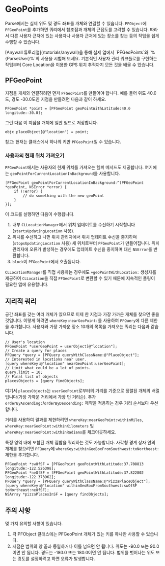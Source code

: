 # GeoPoints

Parse에서는 실제 위도 및 경도 좌표를 개체와 연결할 수 있습니다.  `PFObject`에 `PFGeoPoint`를 추가하면 쿼리에서 참조점과 개체의 근접도를 고려할 수 있습니다.  따라서 다른 사용자 근처에 있는 사용자나 사용자 근처에 있는 장소를 찾는 등의 작업을 쉽게 수행할 수 있습니다.

<div class='tip info'><div>
  [Anywall 튜토리얼](/tutorials/anywall)을 통해 실제 앱에서 `PFGeoPoints`와 `%{ParseUser}%`의 사용을 시험해 보세요. 기본적인 사용자 관리 워크플로를 구현하는 작업부터 Core Location을 이용한 GPS 위치 추적까지 모든 것을 배울 수 있습니다.
</div></div>

## PFGeoPoint

지점을 개체와 연결하려면 먼저 `PFGeoPoint`를 만들어야 합니다.  예를 들어 위도 40.0도, 경도 -30.0도인 지점을 만들려면 다음과 같이 하세요.

```objc
PFGeoPoint *point = [PFGeoPoint geoPointWithLatitude:40.0 longitude:-30.0];
```

그런 다음 이 지점을 개체에 일반 필드로 저장합니다.

```objc placeObject[@"location"] = point;```

참고: 현재는 클래스에서 하나의 키만 `PFGeoPoint`일 수 있습니다.

### 사용자의 현재 위치 가져오기

`PFGeoPoint`에서는 사용자의 현재 위치를 가져오는 헬퍼 메서드도 제공합니다. 여기에는 `geoPointForCurrentLocationInBackground`를 사용합니다.

```objc
[PFGeoPoint geoPointForCurrentLocationInBackground:^(PFGeoPoint *geoPoint, NSError *error) {
    if (!error) {
        // do something with the new geoPoint
    }
}];
```

이 코드를 실행하면 다음이 수행됩니다.

1.  내부 `CLLocationManager`에서 위치 업데이트를 수신하기 시작합니다(`startsUpdatingLocation` 사용).
2.  위치를 수신하고 나면 위치 관리자에서 위치 업데이트 수신을 중지하며(`stopsUpdatingLocation` 사용) 새 위치로부터 `PFGeoPoint`가 만들어집니다. 위치 관리자에 오류가 발생하는 경우에도 업데이트 수신을 중지하며 대신 `NSError`를 반환합니다.
3.  `block`이 `PFGeoPoint`에서 호출됩니다.

`CLLocationManager`를 직접 사용하는 경우에도 `+geoPointWithLocation:` 생성자를 제공하여 `CLLocation`을 직접 `PFGeoPoint`로 변환할 수 있기 때문에 지속적인 폴링이 필요한 앱에 유용합니다.

## 지리적 쿼리

공간 좌표를 갖는 여러 개체가 있으므로 이제 한 지점과 가장 가까운 개체를 찾으면 좋을 것입니다.  이렇게 하려면 `whereKey:nearGeoPoint:`를 사용하여 `PFQuery`에 다른 제한을 추가합니다.  사용자와 가장 가까운 장소 10개의 목록을 가져오는 쿼리는 다음과 같습니다.

```objc
// User's location
PFGeoPoint *userGeoPoint = userObject[@"location"];
// Create a query for places
PFQuery *query = [PFQuery queryWithClassName:@"PlaceObject"];
// Interested in locations near user.
[query whereKey:@"location" nearGeoPoint:userGeoPoint];
// Limit what could be a lot of points.
query.limit = 10;
// Final list of objects
placesObjects = [query findObjects];
```

여기서 `placesObjects`는 `userGeoPoint`로부터의 거리를 기준으로 정렬된 개체의 배열입니다(가장 가까운 거리에서 가장 먼 거리순). 추가 `orderByAscending:`/`orderByDescending:` 제약을 적용하는 경우 거리 순서보다 우선합니다.

거리를 사용하여 결과를 제한하려면 `whereKey:nearGeoPoint:withinMiles`, `whereKey:nearGeoPoint:withinKilometers` 및 `whereKey:nearGeoPoint:withinRadians`를 체크아웃하세요.

특정 영역 내에 포함된 개체 집합을 쿼리하는 것도 가능합니다.  사각형 경계 상자 안의 개체를 찾으려면 `PFQuery`에 `whereKey:withinGeoBoxFromSouthwest:toNortheast:` 제한을 추가합니다.

```objc
PFGeoPoint *swOfSF = [PFGeoPoint geoPointWithLatitude:37.708813 longitude:-122.526398];
PFGeoPoint *neOfSF = [PFGeoPoint geoPointWithLatitude:37.822802 longitude:-122.373962];
PFQuery *query = [PFQuery queryWithClassName:@"PizzaPlaceObject"];
[query whereKey:@"location" withinGeoBoxFromSouthwest:swOfSF toNortheast:neOfSF];
NSArray *pizzaPlacesInSF = [query findObjects];
```

## 주의 사항

몇 가지 유의할 사항이 있습니다.

1.  각 PFObject 클래스에는 PFGeoPoint 개체가 있는 키를 하나만 사용할 수 있습니다.
2.  지점은 범위의 양 끝과 동일하거나 이를 넘으면 안 됩니다.  위도는 -90.0 또는 90.0이면 안 됩니다.  경도는 -180.0 또는 180.0이면 안 됩니다.  범위를 벗어나는 위도 또는 경도를 설정하려고 하면 오류가 발생합니다.
